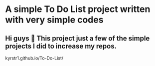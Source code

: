 # A simple To Do List project written with very simple codes
Hi guys 🙌 This project just a few of the simple projects I did to increase my repos.
-

kyrstr1.github.io/To-Do-List/
